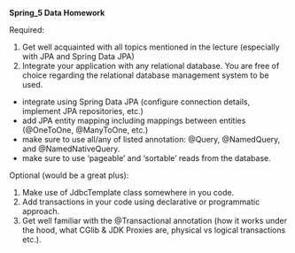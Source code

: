 **Spring_5 Data Homework**

Required:
1. Get well acquainted with all topics mentioned in the lecture (especially with JPA and Spring Data JPA)
2. Integrate your application with any relational database. You are free of choice regarding the relational database management system to be used. 
- integrate using Spring Data JPA (configure connection details, implement JPA repositories, etc.)
- add JPA entity mapping including mappings between entities (@OneToOne, @ManyToOne, etc.)
- make sure to use all/any of listed annotation: @Query, @NamedQuery, and @NamedNativeQuery. 
- make sure to use ‘pageable’ and ‘sortable’ reads from the database.

Optional (would be a great plus):
1. Make use of JdbcTemplate class somewhere in you code. 
2. Add transactions in your code using declarative or programmatic approach. 
3. Get well familiar with the @Transactional annotation (how it works under the hood, what CGlib & JDK Proxies are, physical vs logical transactions etc.).